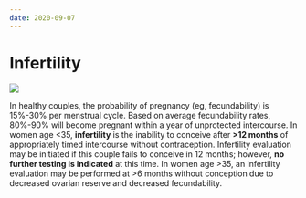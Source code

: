 ```yaml
---
date: 2020-09-07
---
```


# Infertility

<!-- infertility work up when -->

![](https://photos.thisispiggy.com/file/wikiFiles/image-20200718091731139.png)

In healthy couples, the probability of pregnancy (eg, fecundability) is 15%-30% per menstrual cycle. Based on average fecundability rates, 80%-90% will become pregnant within a year of unprotected intercourse. In women age <35, **infertility** is the inability to conceive after **>12 months** of appropriately timed intercourse without contraception. Infertility evaluation may be initiated if this couple fails to conceive in 12 months; however, **no further testing is indicated** at this time. In women age >35, an infertility evaluation may be performed at >6 months without conception due to decreased ovarian reserve and decreased fecundability.
